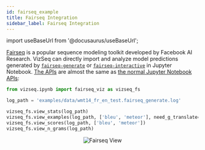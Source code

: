 ```yaml
---
id: fairseq_example
title: Fairseq Integration
sidebar_label: Fairseq Integration
---
```


import useBaseUrl from '@docusaurus/useBaseUrl';

[Fairseq](https://github.com/pytorch/fairseq) is a popular sequence modeling toolkit developed by Facebook AI Research.
VizSeq can directly import and analyze model predictions generated by 
[`fairseq-generate`](https://github.com/pytorch/fairseq/blob/master/generate.py) or 
[`fairseq-interactive`](https://github.com/pytorch/fairseq/blob/master/interactive.py) in Jupyter Notebook. [The 
APIs](../features/fairseq_api) are almost the same as [the normal Jupyter Notebook APIs](ipynb_example):

```python
from vizseq.ipynb import fairseq_viz as vizseq_fs

log_path = 'examples/data/wmt14_fr_en_test.fairseq_generate.log'

vizseq_fs.view_stats(log_path)
vizseq_fs.view_examples(log_path, ['bleu', 'meteor'], need_g_translate=True)
vizseq_fs.view_scores(log_path, ['bleu', 'meteor'])
vizseq_fs.view_n_grams(log_path)
```

<p align="center"><img src={useBaseUrl('img/fairseq_view_examples.png')} alt="Fairseq View" /></p>
